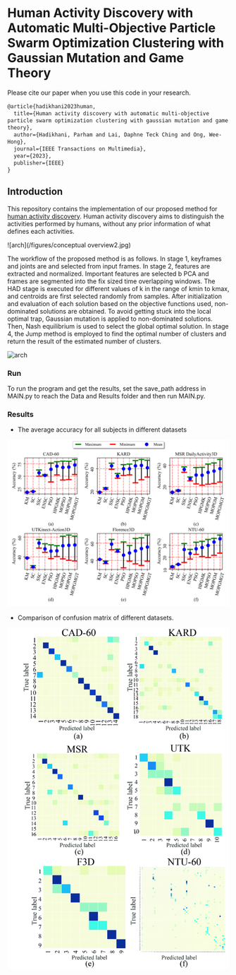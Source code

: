# Human Activity Discovery with Automatic Multi-Objective Particle Swarm Optimization Clustering with Gaussian Mutation and Game Theory

Please cite our paper when you use this code in your research.
```
@article{hadikhani2023human,
  title={Human activity discovery with automatic multi-objective particle swarm optimization clustering with gaussian mutation and game theory},
  author={Hadikhani, Parham and Lai, Daphne Teck Ching and Ong, Wee-Hong},
  journal={IEEE Transactions on Multimedia},
  year={2023},
  publisher={IEEE}
}
```
## Introduction

This repository contains the implementation of our proposed method for [human activity discovery](https://arxiv.org/abs/2201.05314). Human activity discovery aims to distinguish the activities performed by humans, without any prior information of what defines each activities. 

![arch](/figures/conceptual overview2.jpg)

The workflow of the proposed method is as follows. In stage 1, keyframes and joints are and selected from input frames. In stage 2, features are extracted and normalized. Important features are selected b PCA and frames are segmented into the fix sized time overlapping windows. The HAD stage is executed for different values of k in the range of kmin to kmax, and centroids are first selected randomly from samples. After initialization and evaluation of each solution based on the objective functions used, non-dominated solutions are obtained. To avoid getting stuck into the local optimal trap, Gaussian mutation is applied to non-dominated solutions. Then, Nash equilibrium is used to select the global optimal solution. In stage 4, the Jump method is employed to find the optimal number of clusters and return the result of the estimated number of clusters.

![arch](/figures/diagram7.jpg)


### Run
To run the program and get the results, set the save_path address in MAIN.py to reach the Data and Results folder and then run MAIN.py.

### Results
* The average accuracy for all subjects in different datasets

![arch](/figures/accuracy.png)

* Comparison of confusion matrix of different datasets.

![arch](/figures/CONF-MAT3.jpg)
